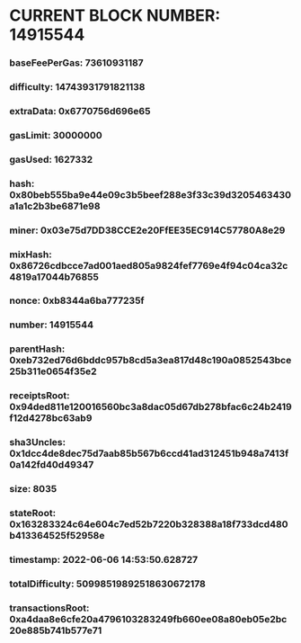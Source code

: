 # CURRENT BLOCK NUMBER: 14915544

### baseFeePerGas: 73610931187
### difficulty: 14743931791821138
### extraData: 0x6770756d696e65
### gasLimit: 30000000
### gasUsed: 1627332
### hash: 0x80beb555ba9e44e09c3b5beef288e3f33c39d3205463430a1a1c2b3be6871e98
### miner: 0x03e75d7DD38CCE2e20FfEE35EC914C57780A8e29
### mixHash: 0x86726cdbcce7ad001aed805a9824fef7769e4f94c04ca32c4819a17044b76855
### nonce: 0xb8344a6ba777235f
### number: 14915544
### parentHash: 0xeb732ed76d6bddc957b8cd5a3ea817d48c190a0852543bce25b311e0654f35e2
### receiptsRoot: 0x94ded811e120016560bc3a8dac05d67db278bfac6c24b2419f12d4278bc63ab9
### sha3Uncles: 0x1dcc4de8dec75d7aab85b567b6ccd41ad312451b948a7413f0a142fd40d49347
### size: 8035
### stateRoot: 0x163283324c64e604c7ed52b7220b328388a18f733dcd480b413364525f52958e
### timestamp: 2022-06-06 14:53:50.628727
### totalDifficulty: 50998519892518630672178
### transactionsRoot: 0xa4daa8e6cfe20a4796103283249fb660ee08a80eb05e2bc20e885b741b577e71
